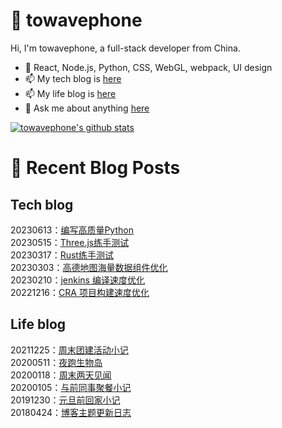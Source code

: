 # :ramen: towavephone
Hi, I'm towavephone, a full-stack developer from China.

- 🌱 React, Node.js, Python, CSS, WebGL, webpack, UI design
- 📫 My tech blog is [here](https://blog.towavephone.com/)
- 📫 My life blog is [here](https://www.towavephone.com/)
- 💬 Ask me about anything [here](https://github.com/towavephone/towavephone/issues)

[![towavephone's github stats](https://github-readme-stats.zohan.tech/api?username=towavephone)](https://github.com/anuraghazra/github-readme-stats)

# :memo: Recent Blog Posts

## Tech blog
<!-- tech blog start -->
20230613：[编写高质量Python](https://blog.towavephone.com/writing-high-quality-python/)  
20230515：[Three.js练手测试](https://blog.towavephone.com/three-js-practice-test/)  
20230317：[Rust练手测试](https://blog.towavephone.com/rust-practice-test/)  
20230303：[高德地图海量数据组件优化](https://blog.towavephone.com/amap-big-data-component-optimize/)  
20230210：[jenkins 编译速度优化](https://blog.towavephone.com/jenkins-build-speed-optimize/)  
20221216：[CRA 项目构建速度优化](https://blog.towavephone.com/cra-project-build-speed-optimize/)  
<!-- tech blog end -->

## Life blog
<!-- life blog start -->
20211225：[周末团建活动小记](https://www.towavephone.com/2021/12/25/weekend-company-tour/)  
20200511：[夜跑生物岛](https://www.towavephone.com/2020/05/11/run-in-bio-island/)  
20200118：[周末两天见闻](https://www.towavephone.com/2020/01/18/weekend-story/)  
20200105：[与前同事聚餐小记](https://www.towavephone.com/2020/01/05/former-colleagues-dinner/)  
20191230：[元旦前回家小记](https://www.towavephone.com/2019/12/30/new-year-day-go-home/)  
20180424：[博客主题更新日志](https://www.towavephone.com/2018/04/24/update/)  
<!-- life blog end -->
